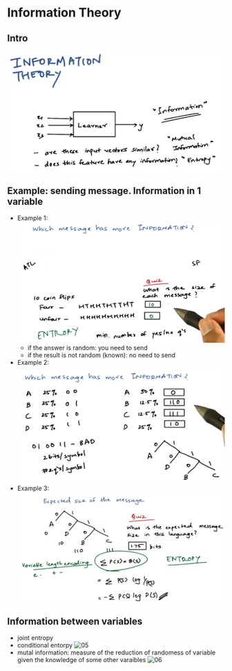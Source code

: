 # Information Theory

## Intro
![01](https://raw.githubusercontent.com/suereey/ML7641_Fall2021_StudyNotes/main/Screenshot/UL5/01.PNG)

## Example: sending message. Information in 1 variable
- Example 1:
    ![02](https://raw.githubusercontent.com/suereey/ML7641_Fall2021_StudyNotes/main/Screenshot/UL5/02.PNG)
    - if the answer is random: you need to send
    - if the result is not random (known): no need to send
- Example 2:
    ![03](https://raw.githubusercontent.com/suereey/ML7641_Fall2021_StudyNotes/main/Screenshot/UL5/03.PNG)
- Example 3:
    ![04](https://raw.githubusercontent.com/suereey/ML7641_Fall2021_StudyNotes/main/Screenshot/UL5/04.PNG)


## Information between variables 
- joint entropy
- conditional entorpy
![05]()
- mutal information: measure of the reduction of randomess of variable given the knowledge of some other varaibles
![06]()